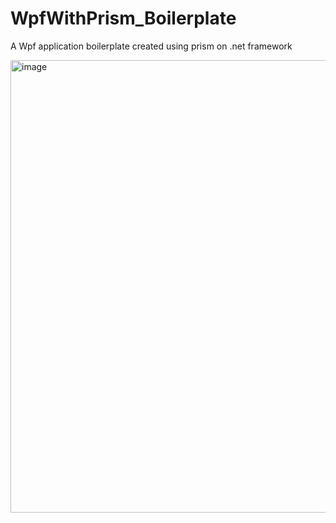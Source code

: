 # WpfWithPrism_Boilerplate
 A Wpf application boilerplate created using prism on .net framework

<img width="724" alt="image" src="https://user-images.githubusercontent.com/68012374/194381208-b142f833-8a75-49a0-87d9-40a65fac92d4.png">
